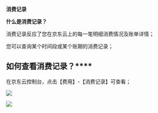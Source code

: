 **消费记录**

**什么是消费记录？**

消费记录反应了您在京东云上的每一笔明细消费情况及账单详情；

您可以查询某个时间段或某个账期的消费记录；

## **如何查看消费记录？******

在京东云控制台，点击【费用】-【消费记录】可查看；

![](https://img1.jcloudcs.com/cms/06fba290-cd2f-43a9-992e-2395ba246a8820170908105155.png)

![](https://img1.jcloudcs.com/cms/1feee764-7af9-479a-b200-cc11816ee6f720170908105155.png)